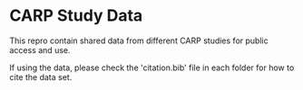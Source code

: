 # CARP Study Data

This repro contain shared data from different CARP studies for public access and use. 

If using the data, please check the 'citation.bib' file in each folder for how to cite the data set.
